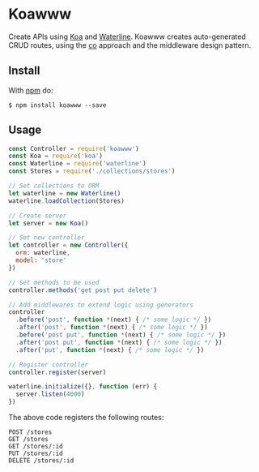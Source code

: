 # Koawww

Create APIs using [Koa](http://koajs.com) and [Waterline](https://github.com/balderdashy/waterline). Koawww creates auto-generated CRUD routes, using the [co](https://github.com/tj/co) approach and the middleware design pattern.

## Install

With [npm](http://npmjs.org) do:

```
$ npm install koawww --save
```

## Usage

```js
const Controller = require('koawww')
const Koa = require('koa')
const Waterline = require('waterline')
const Stores = require('./collections/stores')

// Set collections to ORM
let waterline = new Waterline()
waterline.loadCollection(Stores)

// Create server
let server = new Koa()

// Set new controller
let controller = new Controller({
  orm: waterline,
  model: 'store'
})

// Set methods to be used
controller.methods('get post put delete')

// Add middlewares to extend logic using generators
controller
  .before('post', function *(next) { /* some logic */ })
  .after('post', function *(next) { /* some logic */ })
  .before('post put', function *(next) { /* some logic */ })
  .after('post put', function *(next) { /* some logic */ })
  .after('put', function *(next) { /* some logic */ })

// Register controller
controller.register(server)

waterline.initialize({}, function (err) {
  server.listen(4000)
})
```

The above code registers the following routes:

```
POST /stores
GET /stores
GET /stores/:id
PUT /stores/:id
DELETE /stores/:id
```
